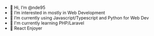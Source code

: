 - 👋 Hi, I’m @nde95
- 👀 I’m interested in mostly in Web Development
- 🌱 I’m currently using Javascript/Typescript and Python for Web Dev
- 🧐 I'm currently learning PHP/Laravel
- 💪 React Enjoyer


<!---
nde95/nde95 is a ✨ special ✨ repository because its `README.md` (this file) appears on your GitHub profile.
You can click the Preview link to take a look at your changes.
--->

